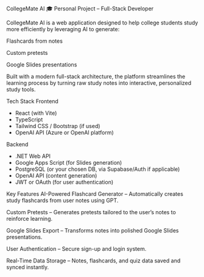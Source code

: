 CollegeMate AI 🎓
Personal Project – Full-Stack Developer

CollegeMate AI is a web application designed to help college students study more efficiently by leveraging AI to generate:

Flashcards from notes

Custom pretests

Google Slides presentations

Built with a modern full-stack architecture, the platform streamlines the learning process by turning raw study notes into interactive, personalized study tools.

Tech Stack
  Frontend
  - React (with Vite)
  - TypeScript
  - Tailwind CSS / Bootstrap (if used)
  - OpenAI API (Azure or OpenAI platform)

  Backend
  - .NET Web API
  - Google Apps Script (for Slides generation)
  - PostgreSQL (or your chosen DB, via Supabase/Auth if applicable)
  - OpenAI API (content generation)
  - JWT or OAuth (for user authentication)

Key Features
AI-Powered Flashcard Generator – Automatically creates study flashcards from user notes using GPT.

Custom Pretests – Generates pretests tailored to the user’s notes to reinforce learning.

Google Slides Export – Transforms notes into polished Google Slides presentations.

User Authentication – Secure sign-up and login system.

Real-Time Data Storage – Notes, flashcards, and quiz data saved and synced instantly.
